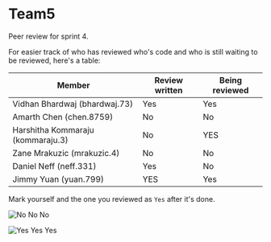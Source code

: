 # Team5

Peer review for sprint 4. 
 
For easier track of who has reviewed who's code and who is still waiting to be reviewed, here's a table:
 
| Member  | Review written | Being reviewed |
| ------------- | ------------- | ------------- |
| Vidhan Bhardwaj (bhardwaj.73)  | Yes  | Yes |
| Amarth Chen (chen.8759)  | No | No |
| Harshitha Kommaraju (kommaraju.3)  | No  | YES |
| Zane Mrakuzic (mrakuzic.4)  | No  | No |
| Daniel Neff (neff.331)  | Yes  | No |
| Jimmy Yuan (yuan.799)  | YES  | Yes |

Mark yourself and the one you reviewed as `Yes` after it's done. 

![No No No](https://i.pinimg.com/originals/da/eb/26/daeb26a70a817fbeef6f8e3b5c9baee1.gif)

![Yes Yes Yes](https://i.imgur.com/Qgl3Q2K.gif)



